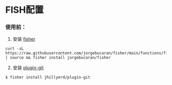 # FISH配置

### 使用前：


1. 安装 [fisher](https://github.com/jorgebucaran/fisher)
```console
curl -sL https://raw.githubusercontent.com/jorgebucaran/fisher/main/functions/fisher.fish | source && fisher install jorgebucaran/fisher
```

2. 安装 [plugin-git](https://github.com/jhillyerd/plugin-git)
```fish
$ fisher install jhillyerd/plugin-git
```
